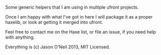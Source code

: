 Some generic helpers that I am using in multiple ufront projects.

Once I am happy with what I've got in here I will package it as a proper haxelib,
or look at getting it merged into ufront.

Feel free to contact me on the Haxe list, or file an issue, if you need help with 
anything.

Everything is (c) Jason O'Neil 2013, MIT Licensed.

